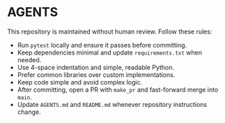 # AGENTS

This repository is maintained without human review. Follow these rules:

- Run `pytest` locally and ensure it passes before committing.
- Keep dependencies minimal and update `requirements.txt` when needed.
- Use 4-space indentation and simple, readable Python.
- Prefer common libraries over custom implementations.
- Keep code simple and avoid complex logic.
- After committing, open a PR with `make_pr` and fast-forward merge into `main`.
- Update `AGENTS.md` and `README.md` whenever repository instructions change.
